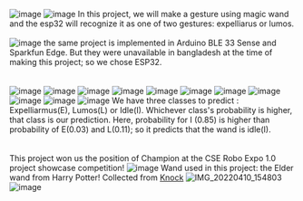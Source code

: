 ![image](https://user-images.githubusercontent.com/55651740/177567887-6abbc73e-ce5c-44dd-be5d-0d2a9b987182.png)
![image](https://user-images.githubusercontent.com/55651740/177567920-3baab21c-adb9-4771-b66a-beb04c54973b.png)
In this project, we will make a gesture using magic wand and the esp32 will recognize it as one of two gestures: expelliarus or lumos. <br><br>
![image](https://user-images.githubusercontent.com/55651740/177568933-4671b4d3-4ba7-45a7-be95-4bf843b5f4b4.png)
the same project is implemented in Arduino BLE 33 Sense and Sparkfun Edge. But they were unavailable in bangladesh at the time of making this project; so we chose ESP32.<br><br><br>
![image](https://user-images.githubusercontent.com/55651740/177569214-b85db7e4-bb5d-4f93-9d68-383b4a28c110.png)
![image](https://user-images.githubusercontent.com/55651740/177569242-9e343f95-0e27-49c1-a3e7-2e24301a960e.png)
![image](https://user-images.githubusercontent.com/55651740/177569263-f665c584-d371-4a81-9dcd-4c1ff489c962.png)
![image](https://user-images.githubusercontent.com/55651740/177569290-f7540cb7-7926-4f0a-8cff-dcb8f866b58a.png)
![image](https://user-images.githubusercontent.com/55651740/177569320-d6a85dc3-a9e5-4740-8dcb-88512b555e44.png)
![image](https://user-images.githubusercontent.com/55651740/177569340-6b408a96-6150-4e32-b662-2b03e6423b76.png)
![image](https://user-images.githubusercontent.com/55651740/177569356-342cf180-a490-40ec-acd9-583c1e42727c.png)
![image](https://user-images.githubusercontent.com/55651740/177569384-41ff8c23-d75c-4f30-a573-006e9009ae84.png)
![image](https://user-images.githubusercontent.com/55651740/177569406-b5b4be8a-2c83-42ab-9cb6-b15070005139.png)
![image](https://user-images.githubusercontent.com/55651740/177569426-244febee-998e-4b46-907b-e9895f0cac64.png)
![image](https://user-images.githubusercontent.com/55651740/177569451-5807df98-b754-41d7-a88a-8da266119500.png)
We have three classes to predict : Expelliarmus(E), Lumos(L) or Idle(I). Whichever class's probability is higher, that class is our prediction. Here, probability for I (0.85) is higher than probability of E(0.03) and L(0.11); so it predicts that the wand is idle(I).  <br> <br> <br>
This project won us the position of Champion at the CSE Robo Expo 1.0 project showcase competition!
![image](https://github.com/user-attachments/assets/5d5d7ffb-4220-4142-85c6-a1b68f776997)
Wand used in this project: the Elder wand from Harry Potter! Collected from <a href="https://www.facebook.com/knockbd/">Knock</a>
![IMG_20220410_154803](https://github.com/user-attachments/assets/c1217b58-9123-41f0-b360-7cf8419979a5)
![image](https://user-images.githubusercontent.com/55651740/177569473-f9fab380-e210-4e2c-a49c-aebbef068d84.png)


